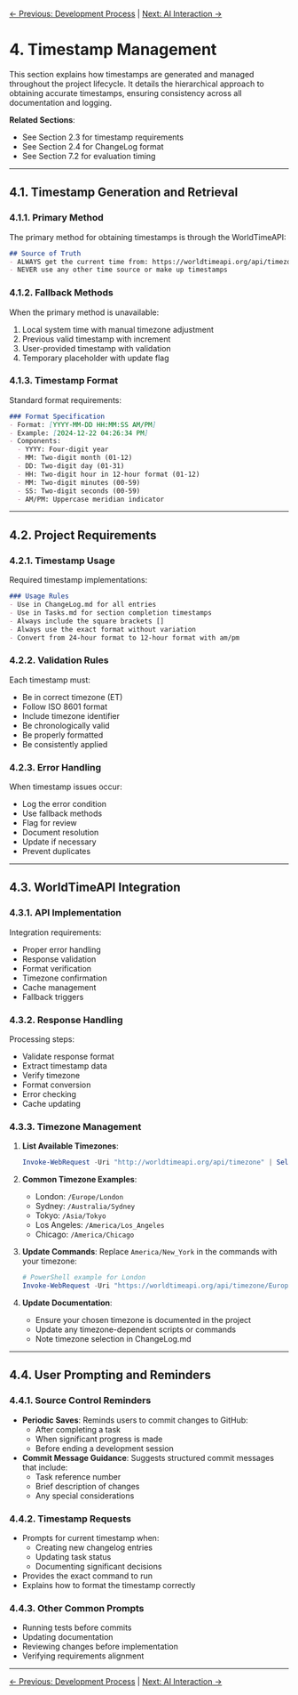 [← Previous: Development Process](./03_Development_Process.md) | [Next: AI Interaction →](./05_AI_Interaction.md)

# 4. Timestamp Management

This section explains how timestamps are generated and managed throughout the project lifecycle. It details the hierarchical approach to obtaining accurate timestamps, ensuring consistency across all documentation and logging.

**Related Sections**:
- See Section 2.3 for timestamp requirements
- See Section 2.4 for ChangeLog format
- See Section 7.2 for evaluation timing

---

## 4.1. Timestamp Generation and Retrieval

### 4.1.1. Primary Method
The primary method for obtaining timestamps is through the WorldTimeAPI:
```markdown
## Source of Truth
- ALWAYS get the current time from: https://worldtimeapi.org/api/timezone/America/New_York
- NEVER use any other time source or make up timestamps
```

### 4.1.2. Fallback Methods
When the primary method is unavailable:
1. Local system time with manual timezone adjustment
2. Previous valid timestamp with increment
3. User-provided timestamp with validation
4. Temporary placeholder with update flag

### 4.1.3. Timestamp Format
Standard format requirements:
```markdown
### Format Specification
- Format: [YYYY-MM-DD HH:MM:SS AM/PM]
- Example: [2024-12-22 04:26:34 PM]
- Components:
  - YYYY: Four-digit year
  - MM: Two-digit month (01-12)
  - DD: Two-digit day (01-31)
  - HH: Two-digit hour in 12-hour format (01-12)
  - MM: Two-digit minutes (00-59)
  - SS: Two-digit seconds (00-59)
  - AM/PM: Uppercase meridian indicator
```

---

## 4.2. Project Requirements

### 4.2.1. Timestamp Usage
Required timestamp implementations:
```markdown
### Usage Rules
- Use in ChangeLog.md for all entries
- Use in Tasks.md for section completion timestamps
- Always include the square brackets []
- Always use the exact format without variation
- Convert from 24-hour format to 12-hour format with am/pm
```

### 4.2.2. Validation Rules
Each timestamp must:
- Be in correct timezone (ET)
- Follow ISO 8601 format
- Include timezone identifier
- Be chronologically valid
- Be properly formatted
- Be consistently applied

### 4.2.3. Error Handling
When timestamp issues occur:
- Log the error condition
- Use fallback methods
- Flag for review
- Document resolution
- Update if necessary
- Prevent duplicates

---

## 4.3. WorldTimeAPI Integration

### 4.3.1. API Implementation
Integration requirements:
- Proper error handling
- Response validation
- Format verification
- Timezone confirmation
- Cache management
- Fallback triggers

### 4.3.2. Response Handling
Processing steps:
- Validate response format
- Extract timestamp data
- Verify timezone
- Format conversion
- Error checking
- Cache updating

### 4.3.3. Timezone Management
1. **List Available Timezones**:
   ```powershell
   Invoke-WebRequest -Uri "http://worldtimeapi.org/api/timezone" | Select-Object -ExpandProperty Content
   ```

2. **Common Timezone Examples**:
   - London: `/Europe/London`
   - Sydney: `/Australia/Sydney`
   - Tokyo: `/Asia/Tokyo`
   - Los Angeles: `/America/Los_Angeles`
   - Chicago: `/America/Chicago`

3. **Update Commands**:
   Replace `America/New_York` in the commands with your timezone:
   ```powershell
   # PowerShell example for London
   Invoke-WebRequest -Uri "https://worldtimeapi.org/api/timezone/Europe/London" | Select-Object -ExpandProperty Content | ConvertFrom-Json | Select-Object -ExpandProperty datetime
   ```

4. **Update Documentation**:
   - Ensure your chosen timezone is documented in the project
   - Update any timezone-dependent scripts or commands
   - Note timezone selection in ChangeLog.md

---

## 4.4. User Prompting and Reminders

### 4.4.1. Source Control Reminders
- **Periodic Saves**: Reminds users to commit changes to GitHub:
  - After completing a task
  - When significant progress is made
  - Before ending a development session
- **Commit Message Guidance**: Suggests structured commit messages that include:
  - Task reference number
  - Brief description of changes
  - Any special considerations

### 4.4.2. Timestamp Requests
- Prompts for current timestamp when:
  - Creating new changelog entries
  - Updating task status
  - Documenting significant decisions
- Provides the exact command to run
- Explains how to format the timestamp correctly

### 4.4.3. Other Common Prompts
- Running tests before commits
- Updating documentation
- Reviewing changes before implementation
- Verifying requirements alignment

---

[← Previous: Development Process](./03_Development_Process.md) | [Next: AI Interaction →](./05_AI_Interaction.md) 